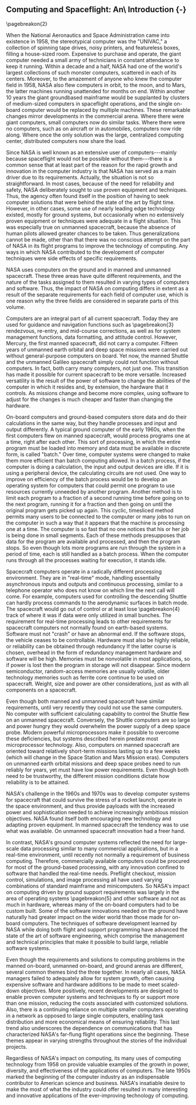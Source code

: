 ## Computing and Spaceflight: An\ Introduction {-}

\pagebreakon{2}

When the National Aeronautics and Space Administration came
into existence in 1958, the stereotypical computer was the "UNIVAC," a
collection of spinning tape drives, noisy printers, and featureless
boxes, filling a house-sized room. Expensive to purchase and operate,
the giant computer needed a small army of technicians in constant
attendance to keep it running. Within a decade and a half, NASA had one
of the world's largest collections of such monster computers, scattered
in each of its centers. Moreover, to the amazement of anyone who knew
the computer field in 1958, NASA also flew computers in orbit, to the
moon, and to Mars, the latter machines running unattended for months on
end. Within another 10 years the giant groundbased mainframe would be
supplanted by clusters of medium-sized computers in spaceflight
operations, and the single on-board computer would be replaced by
multiple machines. These remarkable changes mirror developments in the
commercial arena. Where there were giant computers, small computers now
do similar tasks. Where there were no computers, such as on aircraft or
in automobiles, computers now ride along. Where once the only solution
was the large, centralized computing center, distributed computers now
share the load.

Since NASA is well known as an extensive user of computers---mainly
because spaceflight would not be possible without them---there is a
common sense that at least part of the reason for the rapid growth and
innovation in the computer industry is that NASA has served as a main
driver due to its requirements. Actually, the situation is not so
straightforward. In most cases, because of the need for reliability and
safety, NASA deliberately sought to use proven equipment and techniques.
Thus, the agency often found itself in the position of having to seek
computer solutions that were behind the state of the art by flight time.
However, in other cases, some use of nearly leading edge technology
existed, mostly for ground systems, but occasionally when no extensively
proven equipment or techniques were adequate in a flight situation. This
was especially true on unmanned spacecraft, because the absence of human
pilots allowed greater chances to be taken. Thus generalizations cannot
be made, other than that there was no conscious attempt on the part of
NASA in its flight programs to improve the technology of computing. Any
ways in which NASA contributed to the development of computer techniques
were side effects of specific requirements.

NASA uses computers on the ground and in manned and unmanned spacecraft.
These three areas have quite different requirements, and the nature of
the tasks assigned to them resulted in varying types of computers and
software. Thus, the impact of NASA on computing differs in extent as a
result of the separate requirements for each field of computer use,
which is one reason why the three fields are considered in separate
parts of this volume.

Computers are an integral part of all current spacecraft. Today they are
used for guidance and navigation functions such as \pagebreakon{3} rendezvous,
re-entry, and mid-course corrections, as well as for system management
functions, data formatting, and attitude control. However, Mercury, the
first manned spacecraft, did not carry a computer. Fifteen years of
unmanned earth orbital and deep space missions were carried out without
general-purpose computers on board. Yet now, the manned Shuttle and the
unmanned Galileo spacecraft simply could not function without computers.
In fact, both carry many computers, not just one. This transition has
made it possible for current spacecraft to be more versatile. Increased
versatility is the result of the power of software to change the
abilities of the computer in which it resides and, by extension, the
hardware that it controls. As missions change and become more complex,
using software to adjust for the changes is much cheaper and faster than
changing the hardware.

On-board computers and ground-based computers store data and do their
calculations in the same way, but they handle processes and input and
output differently. A typical ground computer of the early 1960s, when
the first computers flew on manned spacecraft, would process programs
one at a time, right after each other. This sort of processing, in which
the entire program must be loaded into memory and data must be available
in discrete form, is called "batch." Over time, computer systems were
changed to make them more efficient than batch computing allowed. In a
batch process, if the computer is doing a calculation, the input and
output devices are idle. If it is using a peripheral device, the
calculating circuits are not used. One way to improve on efficiency of
the batch process would be to develop an operating system for computers
that could permit one program to use resources currently unneeded by
another program. Another method is to limit each program to a fraction
of a second running time before going on to the next program, running it
for a fraction and then going on until the original program gets picked
up again. This cyclic, timesliced method permits many users to be
connected to the computer or many jobs to run on the computer in such a
way that it appears that the machine is processing one at a time. The
computer is so fast that no one notices that his or her job is being
done in small segments. Each of these methods presupposes that data for
the program are available and processed, and then the program stops. So
even though lots more programs are run through the system in a period of
time, each is still handled as a batch process. When the computer runs
through all the processes waiting for execution, it stands idle.

Spacecraft computers operate in a radically different processing
environment. They are in "real-time" mode, handling essentially
asynchronous inputs and outputs and continuous processing, similar to a
telephone operator who does not know on which line the next call will
come. For example, computers used for controlling the descending Shuttle
can hardly process commands to the aerodynamic surfaces in batch mode.
The spacecraft would go out of control or at least lose \pagebreakon{4} track
of where it was if data were only utilized in small bunches. The
requirement for real-time processing leads to other requirements for
spacecraft computers not normally found on earth-based systems. Software
must not "crash" or have an abnormal end. If the software stops, the
vehicle ceases to be controllable. Hardware must also be highly
reliable, or reliability can be obtained through redundancy If the
latter course is chosen, overhead in the form of redundancy management
hardware and software will be high. Memories must be nonvolatile in most
applications, so if power is lost then the program in storage will not
disappear. Since modern semiconductor, random-access memories are
usually volatile, older technology memories such as ferrite core
continue to be used on spacecraft. Weight, size and power are other
considerations, just as with all components on a spacecraft.

Even though both manned and unmanned spacecraft have similar
requirements, until very recently they could not use the same computers.
No computer with sufficient calculating capability to control the
Shuttle flew on an unmanned spacecraft. Conversely, the Shuttle
computers are so large and power hungry they would overwhelm the power
supply of a deep space probe. Modern powerful microprocessors make it
possible to overcome these deficiencies, but systems described herein
predate most microprocessor technology. Also, computers on manned
spacecraft are oriented toward relatively short-term missions lasting up
to a few weeks (which will change in the Space Station and Mars Mission
eras). Computers on unmanned earth orbital missions and deep space
probes need to run reliably for years, yet must have low power
requirements. Even though both need to be trustworthy, the different
mission conditions dictate how reliability is to be attained.

NASA's challenge in the 1960s and 1970s was to develop computer systems
for spacecraft that could survive the stress of a rocket launch, operate
in the space environment, and thus provide payloads with the increased
power and sophistication needed to achieve increasingly ambitious
mission objectives. NASA found itself both encouraging new technology
and adapting proven equipment. In manned spacecraft the tendency was to
use what was available. On unmanned spacecraft innovation had a freer
hand.

In contrast, NASA's ground computer systems reflected the need for
large-scale data processing similar to many commercial applications, but
in a real-time environment, until recently not normally a requirement of
business computing. Therefore, commercially available computers could be
procured for most of the ground-based processing, with any innovation
confined to software that handled the real-time needs. Preflight
checkout, mission control, simulations, and image processing all have
used varying combinations of standard mainframe and minicomputers. So
NASA's impact on computing driven by ground support requirements was
largely in the area of operating systems \pagebreakon{5} and other software
and not as much in hardware, whereas many of the on-board computers had
to be custom built. Some of the software innovations needed on the
ground have naturally had greater impact on the wider world than those
made for on-board computers. The techniques of software development
learned by NASA while doing both flight and support programming have
advanced the state of the art of software engineering, which comprise
the management and technical principles that make it possible to build
large, reliable software systems.

Even though the requirements and solutions to computing problems in the
manned on-board, unmanned on-board, and ground arenas are different,
several common themes bind the three together. In nearly all cases, NASA
managers failed to adequately allow for system growth, often causing
expensive software and hardware additions to be made to meet scaled-down
objectives. More positively, recent developments are designed to enable
proven computer systems and techniques to fly or support more than one
mission, reducing the costs associated with customized solutions. Also,
there is a continuing reliance on multiple smaller computers operating
in a network as opposed to large single computers, enabling task
distribution and more economical means of ensuring reliability. This
last trend also underscores the dependence on communications that has
characterized NASA's far-flung flight operations since the beginning.
These themes appear in varying strengths throughout the stories of the
individual projects.

Regardless of NASA's impact on computing, its many uses of computing
technology from 1958 on provide valuable examples of the growth in
power, diversity, and effectiveness of the applications of computers.
The late 1950s marked the beginning of the computer industry as an
indispensable contributor to American science and business. NASA's
insatiable desire to make the most of what the industry could offer
resulted in many interesting and innovative applications of the
ever-improving technology of computing.
